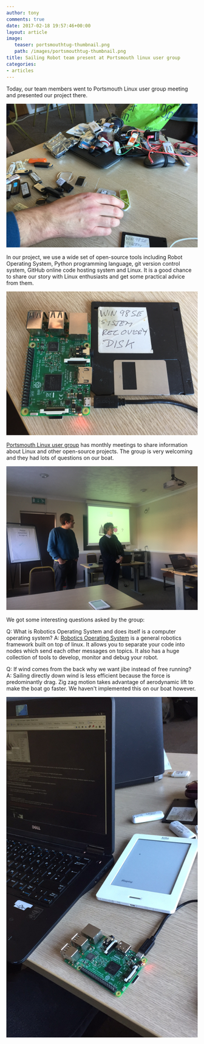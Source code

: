 ```yaml
---
author: tony
comments: true
date: 2017-02-18 19:57:46+00:00
layout: article
image:
   teaser: portsmouthtug-thumbnail.png
   path: /images/portsmouthtug-thumbnail.png
title: Sailing Robot team present at Portsmouth linux user group
categories:
- articles
---
```


Today, our team members went to Portsmouth Linux user group meeting and presented our project there.

![A huge collection of USB stick](/images/IMG_0402.JPG)

In our project, we use a wide set of open-source tools including Robot Operating System, Python programming language, git version control system, GitHub online code hosting system and Linux. It is a good chance to share our story with Linux enthusiasts and get some practical advice from them.

![Win98 Floppy disk](/images/IMG_0403.JPG)

[Portsmouth Linux user group](http://www.portsmouth.lug.org.uk) has monthly meetings to share information about Linux and other open-source projects. The group is very welcoming and they had lots of questions on our boat.


![Presentation](/images/IMG_0405.JPG)

We got some interesting questions asked by the group:

Q: What is Robotics Operating System and does itself is a computer operating system?
A: [Robotics Operating System]() is a general robotics framework built on top of linux.
It allows you to separate your code into nodes which send each other messages on topics.
It also has a huge collection of tools to develop, monitor and debug your robot.

Q: If wind comes from the back why we want jibe instead of free running?
A: Sailing directly down wind is less efficient because the force is predominantly drag.
Zig zag motion takes advantage of aerodynamic lift to make the boat go faster. We haven't implemented this on our boat however.



![New toy](/images/IMG_0404.JPG)

